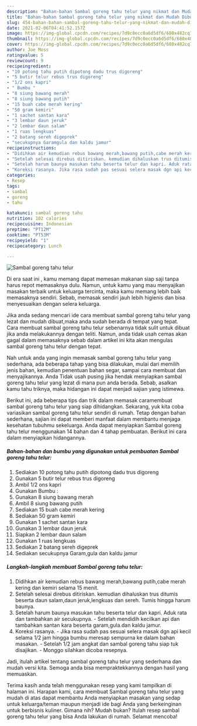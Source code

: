 ```yaml
---
description: "Bahan-bahan Sambal goreng tahu telur yang nikmat dan Mudah Dibuat"
title: "Bahan-bahan Sambal goreng tahu telur yang nikmat dan Mudah Dibuat"
slug: 454-bahan-bahan-sambal-goreng-tahu-telur-yang-nikmat-dan-mudah-dibuat
date: 2021-02-06T04:41:52.157Z
image: https://img-global.cpcdn.com/recipes/7d9c0ecc0a6d5df6/680x482cq70/sambal-goreng-tahu-telur-foto-resep-utama.jpg
thumbnail: https://img-global.cpcdn.com/recipes/7d9c0ecc0a6d5df6/680x482cq70/sambal-goreng-tahu-telur-foto-resep-utama.jpg
cover: https://img-global.cpcdn.com/recipes/7d9c0ecc0a6d5df6/680x482cq70/sambal-goreng-tahu-telur-foto-resep-utama.jpg
author: Joe Moss
ratingvalue: 5
reviewcount: 9
recipeingredient:
- "10 potong tahu putih dipotong dadu trus digoreng"
- "5 butir telur rebus trus digoreng"
- "1/2 ons kapri"
- " Bumbu "
- "8 siung bawang merah"
- "8 siung bawang putih"
- "15 buah cabe merah kering"
- "50 gram kemiri"
- "1 sachet santan kara"
- "3 lembar daun jeruk"
- "2 lembar daun salam"
- "1 ruas lengkuas"
- "2 batang sereh digeprek"
- "secukupnya Garamgula dan kaldu jamur"
recipeinstructions:
- "Didihkan air kemudian rebus bawang merah,bawang putih,cabe merah kering dan kemiri selama 15 menit."
- "Setelah selesai direbus ditiriskan. kemudian dihaluskan trus ditumis beserta daun salam,daun jeruk,lengkuas dan sereh. Tumis hingga harum baunya."
- "Setelah harum baunya masukan tahu beserta telur dan kapri. Aduk rata dan tambahkan air secukupnya. Setelah mendidih kecilkan api dan tambahkan santan kara beserta garam,gula.dan kaldu jamur."
- "Koreksi rasanya. Jika rasa sudah pas sesuai selera masak dgn api kecil selama 1/2 jam hingga bumbu meresap sempurna ke dalam bahan masakan. Setelah 1/2 jam angkat dan sambal goreng tahu siap tuk disajikan. Monggo silahkan dicoba resepnya."
categories:
- Resep
tags:
- sambal
- goreng
- tahu

katakunci: sambal goreng tahu 
nutrition: 102 calories
recipecuisine: Indonesian
preptime: "PT12M"
cooktime: "PT53M"
recipeyield: "1"
recipecategory: Lunch

---
```



![Sambal goreng tahu telur](https://img-global.cpcdn.com/recipes/7d9c0ecc0a6d5df6/680x482cq70/sambal-goreng-tahu-telur-foto-resep-utama.jpg)

Di era  saat ini , kamu memang dapat memesan makanan siap saji tanpa harus repot memasaknya dulu. Namun, untuk kamu yang mau menyajikan masakan terbaik untuk keluarga tercinta, maka kamu memang lebih baik memasaknya sendiri. Sebab, memasak sendiri jauh lebih higienis dan bisa menyesuaikan dengan selera keluarga.

Jika anda sedang mencari ide cara membuat sambal goreng tahu telur yang lezat dan mudah dibuat,maka anda sudah berada di tempat yang tepat. Cara membuat sambal goreng tahu telur  sebenarnya tidak sulit untuk dibuat jika anda melakukannya dengan teliti. Namun, anda tidak usah cemas akan gagal dalam memasaknya 
sebab dalam artikel ini kita akan mengulas sambal goreng tahu telur dengan tepat.  



Nah untuk anda yang ingin memasak sambal goreng tahu telur yang sederhana, ada beberapa tahap yang bisa dilakukan, mulai dari memilih jenis bahan, kemudian penentuan bahan segar, sampai cara membuat dan menyajikannya. Anda Tidak usah pusing jika hendak menyiapkan sambal goreng tahu telur yang lezat di mana pun anda berada. Sebab, asalkan kamu  tahu triknya, maka hidangan ini dapat menjadi sajian yang istimewa.

Berikut ini, ada beberapa tips dan trik dalam memasak caramembuat sambal goreng tahu telur yang siap dihidangkan. Sekarang, yuk kita coba variasikan sambal goreng tahu telur sendiri di rumah. Tetap dengan bahan sederhana, sajian ini dapat memberi manfaat dalam membantu menjaga kesehatan tubuhmu sekeluarga. Anda dapat menyiapkan Sambal goreng tahu telur menggunakan 14 bahan dan 4 tahap pembuatan. Berikut ini cara dalam menyiapkan hidangannya.

<!--inarticleads1-->

##### Bahan-bahan dan bumbu yang digunakan untuk pembuatan Sambal goreng tahu telur:

1. Sediakan 10 potong tahu putih dipotong dadu trus digoreng
1. Gunakan 5 butir telur rebus trus digoreng
1. Ambil 1/2 ons kapri
1. Gunakan  Bumbu :
1. Gunakan 8 siung bawang merah
1. Ambil 8 siung bawang putih
1. Sediakan 15 buah cabe merah kering
1. Sediakan 50 gram kemiri
1. Gunakan 1 sachet santan kara
1. Gunakan 3 lembar daun jeruk
1. Siapkan 2 lembar daun salam
1. Gunakan 1 ruas lengkuas
1. Sediakan 2 batang sereh digeprek
1. Sediakan secukupnya Garam,gula dan kaldu jamur




<!--inarticleads2-->

##### Langkah-langkah membuat Sambal goreng tahu telur:

1. Didihkan air kemudian rebus bawang merah,bawang putih,cabe merah kering dan kemiri selama 15 menit.
1. Setelah selesai direbus ditiriskan. kemudian dihaluskan trus ditumis beserta daun salam,daun jeruk,lengkuas dan sereh. Tumis hingga harum baunya.
1. Setelah harum baunya masukan tahu beserta telur dan kapri. Aduk rata dan tambahkan air secukupnya. - Setelah mendidih kecilkan api dan tambahkan santan kara beserta garam,gula.dan kaldu jamur.
1. Koreksi rasanya. - Jika rasa sudah pas sesuai selera masak dgn api kecil selama 1/2 jam hingga bumbu meresap sempurna ke dalam bahan masakan. - Setelah 1/2 jam angkat dan sambal goreng tahu siap tuk disajikan. - Monggo silahkan dicoba resepnya.




Jadi, itulah artikel tentang  sambal goreng tahu telur  yang sederhana dan mudah versi kita. Semoga anda bisa mempraktekkannya dengan hasil yang memuaskan. 

Terima kasih anda telah menggunakan resep yang kami tampilkan di halaman ini. Harapan kami, cara membuat  Sambal goreng tahu telur yang mudah di atas dapat membantu Anda menyiapkan masakan yang sedap untuk keluarga/teman maupun menjadi ide bagi Anda yang berkeinginan untuk berbisnis kuliner. Gimana nih? Mudah bukan? Itulah resep sambal goreng tahu telur yang bisa Anda lakukan di rumah. Selamat mencoba!

